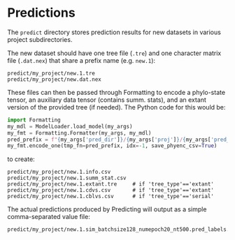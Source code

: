 # Predictions

The `predict` directory stores prediction results for new datasets in various project subdirectories.

The new dataset should have one tree file (`.tre`) and one character matrix file (`.dat.nex`) that share a prefix name (e.g. `new.1`):

```
predict/my_project/new.1.tre
predict/my_project/new.dat.nex
```

These files can then be passed through Formatting to encode a phylo-state tensor, an auxiliary data tensor (contains summ. stats), and an extant version of the provided tree (if needed). The Python code for this would be:

```python
import Formatting
my_mdl = ModelLoader.load_model(my_args)
my_fmt = Formatting.Formatter(my_args, my_mdl)
pred_prefix = f"{my_args['pred_dir']}/{my_args['proj']}/{my_args['pred_prefix']}"
my_fmt.encode_one(tmp_fn=pred_prefix, idx=-1, save_phyenc_csv=True)
```

to create:
```
predict/my_project/new.1.info.csv
predict/my_project/new.1.summ_stat.csv 
predict/my_project/new.1.extant.tre     # if 'tree_type'=='extant'
predict/my_project/new.1.cdvs.csv       # if 'tree_type'=='extant'
predict/my_project/new.1.cblvs.csv      # if 'tree_type'=='serial'
```

The actual predictions produced by Predicting will output as a simple comma-separated value file:

```
predict/my_project/new.1.sim_batchsize128_numepoch20_nt500.pred_labels.csv
```
